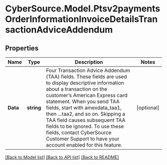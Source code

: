# CyberSource.Model.Ptsv2paymentsOrderInformationInvoiceDetailsTransactionAdviceAddendum
## Properties

Name | Type | Description | Notes
------------ | ------------- | ------------- | -------------
**Data** | **string** | Four Transaction Advice Addendum (TAA) fields. These fields are used to display descriptive information about a transaction on the customer’s American Express card statement. When you send TAA fields, start with amexdata_taa1, then ...taa2, and so on. Skipping a TAA field causes subsequent TAA fields to be ignored.  To use these fields, contact CyberSource Customer Support to have your account enabled for this feature.  | [optional] 

[[Back to Model list]](../README.md#documentation-for-models) [[Back to API list]](../README.md#documentation-for-api-endpoints) [[Back to README]](../README.md)

